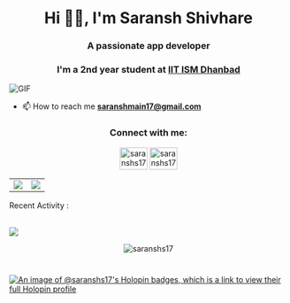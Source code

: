 <h1 align="center">Hi 👋🏻, I'm Saransh Shivhare </h1>
<h3 align="center">A passionate app developer</h3>
<h3 align="center">I'm a 2nd year student at
     <a href="https://www.iitism.ac.in/">IIT ISM Dhanbad</a></h3>
<img align="center" alt="GIF" src="https://user-images.githubusercontent.com/104893311/219148682-fd27b1a7-85a4-4ac7-8a49-6025a58fb62c.gif"/>

- 📫 How to reach me **saranshmain17@gmail.com**
<h3 align="center">Connect with me:</h3>
<p align="center">
<a href="https://www.linkedin.com/in/saransh-shivhare-7810aa254/" target="blank"><img align="center" src="https://cdn.jsdelivr.net/npm/simple-icons@3.0.1/icons/linkedin.svg" alt="saranshs17" height="40" width="50" /></a>
<a href="https://www.instagram.com/saranshs17/" target="blank"><img align="center" src="https://cdn.jsdelivr.net/npm/simple-icons@3.0.1/icons/instagram.svg" alt="saranshs17" height="40" width="50" /></a>
</p>
     

<table align="center">
<tr>

<td>

<img src="https://github-readme-stats.vercel.app/api?username=saranshs17&include_all_commits=true&count_private=true&show_icons=true&line_height=20&theme=codeSTACKr&border_radius=20"/>

<td><img src="https://github-readme-stats.vercel.app/api/top-langs?username=saranshs17&show_icons=true&locale=en&layout=compact&theme=codeSTACKr&border_radius=20" />

</td>

</tr>
</table>

Recent Activity :                                                                         
<br></h2>


<img src="https://github-readme-activity-graph.vercel.app/graph?username=saranshs17&bg_color=000000&line=ffb812&area=true&color=8135fc&hide_border=true&hide_title=true">

<p align="center"> <img src="https://komarev.com/ghpvc/?username=saranshs17&label=Profile%20views&color=0e75b6&style=flat" alt="saranshs17" /> </p><h1 align="left"> 
  
</h1>

[![An image of @saranshs17's Holopin badges, which is a link to view their full Holopin profile](https://holopin.me/saranshs17)](https://holopin.io/@saranshs17)
